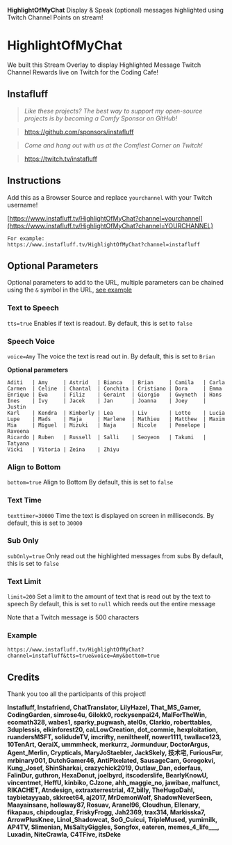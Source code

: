 **HighlightOfMyChat** Display & Speak (optional) messages highlighted using Twitch Channel Points on stream!

# HighlightOfMyChat

We built this Stream Overlay to display Highlighted Message Twitch Channel Rewards live on Twitch for the Coding Cafe!

## Instafluff

> _Like these projects? The best way to support my open-source projects is by becoming a Comfy Sponsor on GitHub!_

> https://github.com/sponsors/instafluff

> _Come and hang out with us at the Comfiest Corner on Twitch!_

> https://twitch.tv/instafluff

## Instructions

Add this as a Browser Source and replace `yourchannel` with your Twitch username!

[https://www.instafluff.tv/HighlightOfMyChat?channel=yourchannel](https://www.instafluff.tv/HighlightOfMyChat?channel=YOURCHANNEL)

```
For example:
https://www.instafluff.tv/HighlightOfMyChat?channel=instafluff
```

## Optional Parameters

Optional parameters to add to the URL, multiple parameters can be chained using the `&` symbol in the URL, [see example](#Example)

### Text to Speech

`tts=true`
Enables if text is readout.
By default, this is set to `false`

### Speech Voice

`voice=Amy`
The voice the text is read out in.
By default, this is set to `Brian`

**Optional parameters**

```
Aditi   | Amy     | Astrid   | Bianca   | Brian     | Camila   | Carla
Carmen  | Celine  | Chantal  | Conchita | Cristiano | Dora     | Emma
Enrique | Ewa     | Filiz    | Geraint  | Giorgio   | Gwyneth  | Hans
Ines    | Ivy     | Jacek    | Jan      | Joanna    | Joey     | Justin
Karl    | Kendra  | Kimberly | Lea      | Liv       | Lotte    | Lucia
Lupe    | Mads    | Maja     | Marlene  | Mathieu   | Matthew  | Maxim
Mia     | Miguel  | Mizuki   | Naja     | Nicole    | Penelope | Raveena
Ricardo | Ruben   | Russell  | Salli    | Seoyeon   | Takumi   | Tatyana
Vicki   | Vitoria | Zeina    | Zhiyu
```

### Align to Bottom

`bottom=true`
Align to Bottom
By default, this is set to `false`

### Text Time

`texttimer=30000`
Time the text is displayed on screen in milliseconds.
By default, this is set to `30000`

### Sub Only

`subOnly=true`
Only read out the highlighted messages from subs
By default, this is set to `false`

### Text Limit

`limit=200`
Set a limit to the amount of text that is read out by the text to speech
By default, this is set to `null` which reeds out the entire message

Note that a Twitch message is 500 characters

### Example

```
https://www.instafluff.tv/HighlightOfMyChat?channel=instafluff&tts=true&voice=Amy&bottom=true
```

## Credits

Thank you too all the participants of this project!

**Instafluff, Instafriend, ChatTranslator, LilyHazel, That_MS_Gamer, CodingGarden, simrose4u, Gilokk0, rockysenpai24, MalForTheWin, ecomath328, wabes1, sparky_pugwash, atel0s, Clarkio, roberttables, 3duplessis, elkinforest20, caLLowCreation, dot_commie, hexploitation, ruandersMSFT, solidudeTV, imcrifty, neniltheelf, nower1111, twallace123, 10TenArt, QeraiX, ummmheck, merkurrz, Jormunduur, DoctorArgus, Agent_Merlin, Crypticals, MaryJoStaebler, JackSkely, 技术宅, FuriousFur, mrbinary001, DutchGamer46, AntiPixelated, SausageCam, Gorogokvi, Kung_Josef, ShinSharkai, crazychick2019, Outlaw_Dan, edorfaus, FalinDur, guthron, HexaDonut, joelbyrd, itscoderslife, BearlyKnowU, vincentmet, HeffU, kinbiko, CJzone, ahh_maggie_no, jawibae, malfunct, RIKACHET, Atndesign, extraxterrestrial, 47_billy, TheHugoDahl, taybietayyaab, skkreet64, aj2017, MrDemonWolf, ShadowNeverSeen, Maayainsane, holloway87, Rosuav, Aranel96, Cloudhun, Ellenary, fikapaus, chipdouglaz, FriskyFrogg, Jah2369, trax314, Markisska7, ArrowPlusKnee, Linol_Shadowcat, SoG_Cuicui, TripleMused, yumimilk, AP4TV, Slimenian, MsSaltyGiggles, Songfox, eateren, memes_4_life\_\_\_, Luxadin, NiteCrawla, C4TFive, itsDeke**
